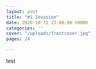 ```yaml
---
layout: post
title: "#1 Invasion"
date: 2020-10-31 23:00:00 +0000
categories: ''
cover: "/uploads/frontcover.jpg"
pages: 24

---
```

test